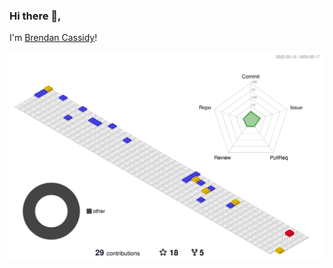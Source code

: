 ### Hi there 👋,

I'm [Brendan Cassidy](https://github.com/brencass)!


![](./profile-3d-contrib/profile-gitblock.svg)
